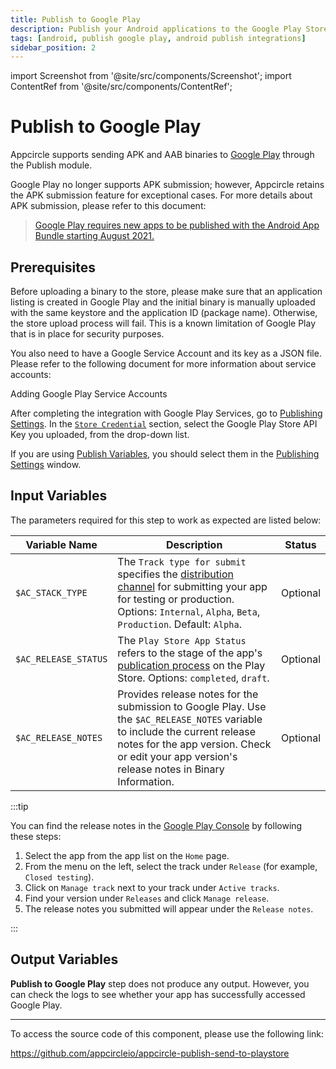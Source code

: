 ```yaml
---
title: Publish to Google Play
description: Publish your Android applications to the Google Play Store with Appcircle's Publish module.
tags: [android, publish google play, android publish integrations]
sidebar_position: 2
---
```


import Screenshot from '@site/src/components/Screenshot';
import ContentRef from '@site/src/components/ContentRef';

# Publish to Google Play

Appcircle supports sending APK and AAB binaries to [Google Play](https://play.google.com) through the Publish module.

Google Play no longer supports APK submission; however, Appcircle retains the APK submission feature for exceptional cases. For more details about APK submission, please refer to this document:
> [Google Play requires new apps to be published with the Android App Bundle starting August 2021.](https://android-developers.googleblog.com/2021/06/the-future-of-android-app-bundles-is.html)

## Prerequisites

Before uploading a binary to the store, please make sure that an application listing is created in Google Play and the initial binary is manually uploaded with the same keystore and the application ID (package name). Otherwise, the store upload process will fail. This is a known limitation of Google Play that is in place for security purposes.

You also need to have a Google Service Account and its key as a JSON file. Please refer to the following document for more information about service accounts:

<ContentRef url="/account/my-organization/security/credentials/adding-google-play-service-account">
  Adding Google Play Service Accounts
</ContentRef>

After completing the integration with Google Play Services, go to [Publishing Settings](/publish-module/publish-settings). In the [`Store Credential`](/publish-module/publish-settings#store-credentials) section, select the Google Play Store API Key you uploaded, from the drop-down list.

If you are using [Publish Variables](/publish-module/publish-settings#publish-variables), you should select them in the [Publishing Settings](/publish-module/publish-settings) window.

## Input Variables

The parameters required for this step to work as expected are listed below:

<Screenshot url='https://cdn.appcircle.io/docs/assets/BE5649-info3.png'/>

| Variable Name        | Description                                                                                                      | Status    |
| -------------------- | ---------------------------------------------------------------------------------------------------------------- | --------- |
| `$AC_STACK_TYPE`     | The `Track type for submit` specifies the [distribution channel](https://developers.google.com/android-publisher/tracks) for submitting your app for testing or production. Options: `Internal`, `Alpha`, `Beta`, `Production`. Default: `Alpha`. | Optional |
| `$AC_RELEASE_STATUS` | The `Play Store App Status` refers to the stage of the app's [publication process](https://support.google.com/googleplay/android-developer/answer/9859751?hl=en#zippy=%2Capp-status) on the Play Store. Options: `completed`, `draft`. | Optional  |
| `$AC_RELEASE_NOTES`  | Provides release notes for the submission to Google Play. Use the `$AC_RELEASE_NOTES` variable to include the current release notes for the app version. Check or edit your app version's release notes in Binary Information. | Optional  |

:::tip

You can find the release notes in the [Google Play Console](https://play.google.com/console) by following these steps:

1. Select the app from the app list on the `Home` page.
2. From the menu on the left, select the track under `Release` (for example, `Closed testing`).
3. Click on `Manage track` next to your track under `Active tracks`.
4. Find your version under `Releases` and click `Manage release`.
5. The release notes you submitted will appear under the `Release notes`.

<Screenshot url='https://cdn.appcircle.io/docs/assets/android-publishflow-publish-google-play-2.png'/>

:::

## Output Variables

**Publish to Google Play** step does not produce any output. However, you can check the logs to see whether your app has successfully accessed Google Play.

<Screenshot url='https://cdn.appcircle.io/docs/assets/android-publishflow-publish-google-play-3.png'/>

---

To access the source code of this component, please use the following link:

https://github.com/appcircleio/appcircle-publish-send-to-playstore